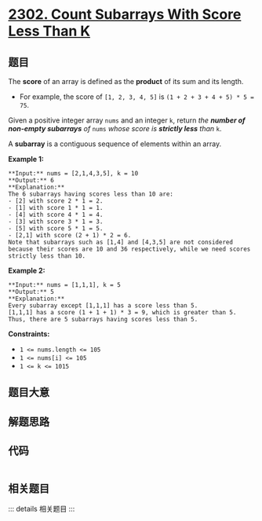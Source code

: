 # [2302. Count Subarrays With Score Less Than K](https://leetcode.com/problems/count-subarrays-with-score-less-than-k)

## 题目

The **score** of an array is defined as the **product** of its sum and its
length.

  * For example, the score of `[1, 2, 3, 4, 5]` is `(1 + 2 + 3 + 4 + 5) * 5 = 75`.

Given a positive integer array `nums` and an integer `k`, return _the **number
of non-empty subarrays** of_ `nums` _whose score is **strictly less** than_
`k`.

A **subarray** is a contiguous sequence of elements within an array.



**Example 1:**

    
    
    **Input:** nums = [2,1,4,3,5], k = 10
    **Output:** 6
    **Explanation:**
    The 6 subarrays having scores less than 10 are:
    - [2] with score 2 * 1 = 2.
    - [1] with score 1 * 1 = 1.
    - [4] with score 4 * 1 = 4.
    - [3] with score 3 * 1 = 3. 
    - [5] with score 5 * 1 = 5.
    - [2,1] with score (2 + 1) * 2 = 6.
    Note that subarrays such as [1,4] and [4,3,5] are not considered because their scores are 10 and 36 respectively, while we need scores strictly less than 10.

**Example 2:**

    
    
    **Input:** nums = [1,1,1], k = 5
    **Output:** 5
    **Explanation:**
    Every subarray except [1,1,1] has a score less than 5.
    [1,1,1] has a score (1 + 1 + 1) * 3 = 9, which is greater than 5.
    Thus, there are 5 subarrays having scores less than 5.
    



**Constraints:**

  * `1 <= nums.length <= 105`
  * `1 <= nums[i] <= 105`
  * `1 <= k <= 1015`


## 题目大意

## 解题思路

## 代码

```javascript

```

## 相关题目

::: details 相关题目
:::
